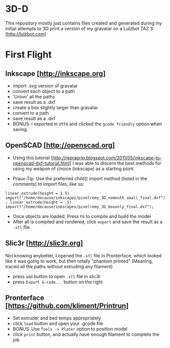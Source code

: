 3D-D
====

This repository mostly just contains files created and generated during my
initial attempts to 3D print a version of my gravatar on a Lulzbot TAZ 3:
[http://lulzbot.com]


First Flight
=====

Inkscape [http://inkscape.org]
-----

 - import .svg version of gravatar
 - convert each object to a path
 - 'Union' all the paths
 - save result as a .dxf
 - create a box slightly larger than gravatar
 - convert to a path
 - save result as a .dxf
 - BONUS: I exported in `UTF8` and clicked the `gcode friendly` option when
   saving.

OpenSCAD [http://openscad.org]
-----

 - Using this tutorial
   [http://repraprip.blogspot.com/2011/05/inkscape-to-openscad-dxf-tutorial.html]
   I was able to discern the best methods for using my weapon of choice
   (inkscape) as a starting point. 

 - Praux-Tip: Use the preferred child() import method (listed in the comments)
   to import files, like so:

`linear_extrude(height = 1.5) import("/home/decause/inkscapes/pixelremy_3D_nomouth_small_final.dxf");
linear_extrude(height = .5) import("/home/decause/inkscapes/pixelremy_3D_boxonly_final.dxf");`

 - Once objects are loaded, Press `F6` to compile and build the model
 - After all is compiled and rendered, click `export` and save the result as a
   `.stl` file

Slic3r [http://slic3r.org]
-----

Not knowing anybetter, I opened the `.stl` file in Pronterface, which looked
like it was going to work, but then totally "phantom printed" (Meaning, traced
all the paths without extruding any filament)


 - press `add` button to open `.stl` file in slic3r 
 - press `Export G-code...` button on the right 

Pronterface [https://github.com/kliment/Printrun]
-----

 - Set extruder and bed temps appropriately
 - click `load` button and open your .gcode file
 - BONUS: Use `Tools -> Plater` option to position model
 - click `print` button, and actually have enough filament to complete the job
